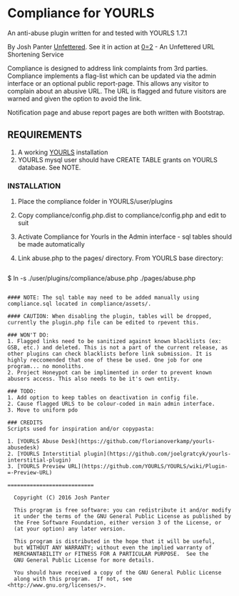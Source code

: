 # Compliance for YOURLS
An anti-abuse plugin written for and tested with YOURLS 1.7.1

By Josh Panter [Unfettered](https://unfettered.net). See it in action at [0=2](https://0eq2.com/) - An Unfettered URL Shortening Service

Compliance is designed to address link complaints from 3rd parties. Compliance implements a flag-list which can be updated via the admin interface or an optional public report-page. This allows any visitor to complain about an abusive URL. The URL is flagged and future visitors are warned and given the option to avoid the link.

Notification page and abuse report pages are both written with Bootstrap.

## REQUIREMENTS

1. A working [YOURLS](https://github.com/YOURLS/YOURLS) installation
2. YOURLS mysql user should have CREATE TABLE grants on YOURLS database. See NOTE.

### INSTALLATION

1. Place the compliance folder in YOURLS/user/plugins
2. Copy compliance/config.php.dist to compliance/config.php and edit to suit
3. Activate Compliance for Yourls in the Admin interface - sql tables should be made automatically
4. Link abuse.php to the pages/ directory. From YOURLS base directory:

	```bash
  $ ln -s ./user/plugins/compliance/abuse.php ./pages/abuse.php
  ```

#### NOTE: The sql table may need to be added manually using compliance.sql located in compliance/assets/. 

#### CAUTION: When disabling the plugin, tables will be dropped, currently the plugin.php file can be edited to rpevent this.

### WON'T DO: 
1. Flagged links need to be sanitized against known blacklists (ex: GSB, etc.) and deleted. This is not a part of the current release, as other plugins can check blacklists before link submission. It is highly reccomended that one of these be used. One job for one program... no monoliths.
2. Project Honeypot can be implimented in order to prevent known abusers access. This also needs to be it's own entity.

### TODO:
1. Add option to keep tables on deactivation in config file.
2. Cause flagged URLS to be colour-coded in main admin interface.
3. Move to uniform pdo

### CREDITS
Scripts used for inspiration and/or copypasta:

1. [YOURLS Abuse Desk](https://github.com/florianoverkamp/yourls-abusedesk)
2. [YOURLS Interstitial plugin](https://github.com/joelgratcyk/yourls-interstitial-plugin)
3. [YOURLS Preview URL](https://github.com/YOURLS/YOURLS/wiki/Plugin-=-Preview-URL)

===========================

    Copyright (C) 2016 Josh Panter

    This program is free software: you can redistribute it and/or modify
    it under the terms of the GNU General Public License as published by
    the Free Software Foundation, either version 3 of the License, or
    (at your option) any later version.

    This program is distributed in the hope that it will be useful,
    but WITHOUT ANY WARRANTY; without even the implied warranty of
    MERCHANTABILITY or FITNESS FOR A PARTICULAR PURPOSE.  See the
    GNU General Public License for more details.

    You should have received a copy of the GNU General Public License
    along with this program.  If not, see <http://www.gnu.org/licenses/>.
